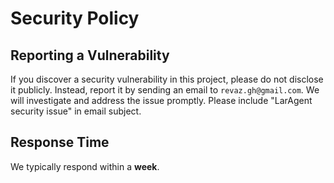 # Security Policy

## Reporting a Vulnerability
If you discover a security vulnerability in this project, please do not disclose it publicly. Instead, report it by sending an email to `revaz.gh@gmail.com`. We will investigate and address the issue promptly. Please include "LarAgent security issue" in email subject.

## Response Time
We typically respond within a **week**.
